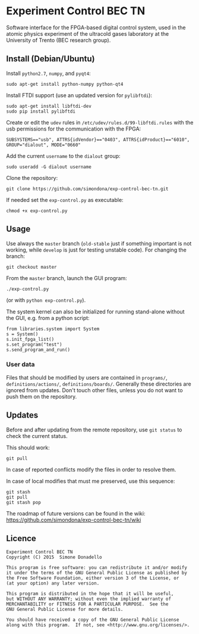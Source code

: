 # Experiment Control BEC TN

Software interface for the FPGA-based digital control system, used in the atomic physics experiment of the ultracold gases laboratory at the University of Trento (BEC research group).


## Install (Debian/Ubuntu)

Install `python2.7`, `numpy`, and `pyqt4`:
```
sudo apt-get install python-numpy python-qt4
```

Install FTDI support (use an updated version for `pylibftdi`):
```
sudo apt-get install libftdi-dev
sudo pip install pylibftdi
```

Create or edit the `udev` rules in `/etc/udev/rules.d/99-libftdi.rules` with the usb permissions for the communication with the FPGA:
```
SUBSYSTEMS=="usb", ATTRS{idVendor}=="0403", ATTRS{idProduct}=="6010", GROUP="dialout", MODE="0660"
```

Add the current `username` to the `dialout` group:
```
sudo useradd -G dialout username
```

Clone the repository:
```
git clone https://github.com/simondona/exp-control-bec-tn.git
```

If needed set the `exp-control.py` as executable:
```
chmod +x exp-control.py
```


## Usage

Use always the `master` branch (`old-stable` just if something important is not working, while `develop` is just for testing unstable code). For changing the branch:
```
git checkout master
```

From the `master` branch, launch the GUI program:
```
./exp-control.py
```
(or with `python exp-control.py`).

The system kernel can also be initialized for running stand-alone without the GUI, e.g. from a python script:
```
from libraries.system import System
s = System()
s.init_fpga_list()
s.set_program("test")
s.send_program_and_run()
```


### User data

Files that should be modified by users are contained in `programs/`, `definitions/actions/`, `definitions/boards/`.
Generally these directories are ignored from updates. Don't touch other files, unless you do not want to push them on the repository.



## Updates

Before and after updating from the remote repository, use `git status` to check the current status.

This should work:
```
git pull
```
In case of reported conflicts modify the files in order to resolve them.

In case of local modifies that must me preserved, use this sequence:
```
git stash
git pull
git stash pop
```

The roadmap of future versions can be found in the wiki: https://github.com/simondona/exp-control-bec-tn/wiki


## Licence

```
Experiment Control BEC TN
Copyright (C) 2015  Simone Donadello

This program is free software: you can redistribute it and/or modify
it under the terms of the GNU General Public License as published by
the Free Software Foundation, either version 3 of the License, or
(at your option) any later version.

This program is distributed in the hope that it will be useful,
but WITHOUT ANY WARRANTY; without even the implied warranty of
MERCHANTABILITY or FITNESS FOR A PARTICULAR PURPOSE.  See the
GNU General Public License for more details.

You should have received a copy of the GNU General Public License
along with this program.  If not, see <http://www.gnu.org/licenses/>.
```
